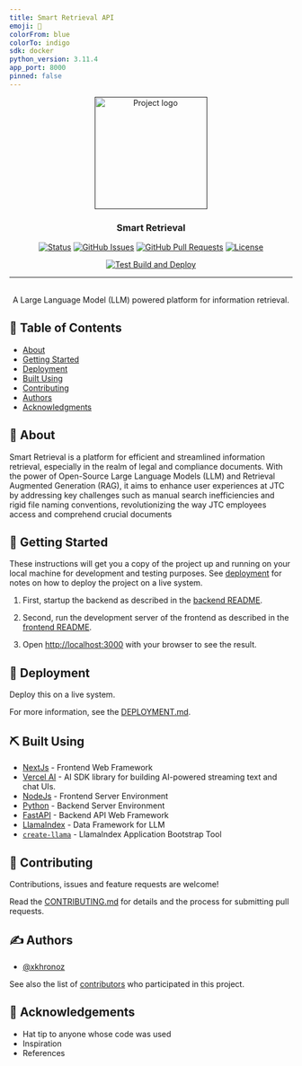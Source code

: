 ```yaml
---
title: Smart Retrieval API
emoji: 📝
colorFrom: blue
colorTo: indigo
sdk: docker
python_version: 3.11.4
app_port: 8000
pinned: false
---
```


<p align="center">
  <a href="" rel="noopener">
 <img width=200px height=200px src="smart retrieval.webp" alt="Project logo"></a>
</p>

<h3 align="center">Smart Retrieval</h3>

<div align="center">

[![Status](https://img.shields.io/badge/status-active-success.svg)]()
[![GitHub Issues](https://img.shields.io/github/issues/digitalbuiltenvironment/Smart-Retrieval.svg)](https://github.com/digitalbuiltenvironment/Smart-Retrieval/issues)
[![GitHub Pull Requests](https://img.shields.io/github/issues-pr/digitalbuiltenvironment/Smart-Retrieval.svg)](https://github.com/digitalbuiltenvironment/Smart-Retrieval/pulls)
[![License](https://img.shields.io/badge/license-MIT-blue.svg)](/LICENSE)

[![Test Build and Deploy](https://github.com/digitalbuiltenvironment/Smart-Retrieval/actions/workflows/pipeline.yml/badge.svg)](https://github.com/digitalbuiltenvironment/Smart-Retrieval/actions/workflows/pipeline.yml)

</div>

---

<p align="center">
  <br>
  A Large Language Model (LLM) powered platform for information retrieval.
  <br>
</p>

## 📝 Table of Contents

- [About](#about)
- [Getting Started](#getting_started)
- [Deployment](#deployment)
- [Built Using](#built_using)
- [Contributing](#contributing)
- [Authors](#authors)
- [Acknowledgments](#acknowledgement)

## 🧐 About <a name = "about"></a>

Smart Retrieval is a platform for efficient and streamlined information retrieval, especially in the realm of legal and compliance documents.
With the power of Open-Source Large Language Models (LLM) and Retrieval Augmented Generation (RAG), it aims to enhance user experiences at JTC by addressing key challenges such as manual search inefficiencies and rigid file naming conventions, revolutionizing the way JTC employees access and comprehend crucial documents

## 🏁 Getting Started <a name = "getting_started"></a>

These instructions will get you a copy of the project up and running on your local machine for development and testing purposes. See [deployment](#deployment) for notes on how to deploy the project on a live system.

1. First, startup the backend as described in the [backend README](./backend/README.md).

2. Second, run the development server of the frontend as described in the [frontend README](./frontend/README.md).

3. Open [http://localhost:3000](http://localhost:3000) with your browser to see the result.

## 🚀 Deployment <a name = "deployment"></a>

Deploy this on a live system.

For more information, see the [DEPLOYMENT.md](./DEPLOYMENT.md).

## ⛏️ Built Using <a name = "built_using"></a>

- [NextJs](https://nextjs.org/) - Frontend Web Framework
- [Vercel AI](https://vercel.com/ai) - AI SDK library for building AI-powered streaming text and chat UIs.
- [NodeJs](https://nodejs.org/en/) - Frontend Server Environment
- [Python](https://python.org/) - Backend Server Environment
- [FastAPI](https://fastapi.tiangolo.com/) - Backend API Web Framework
- [LlamaIndex](https://www.llamaindex.ai/) - Data Framework for LLM
- [`create-llama`](https://github.com/run-llama/LlamaIndexTS/tree/main/packages/create-llama) - LlamaIndex Application Bootstrap Tool

## 📑 Contributing <a name = "contributing"></a>

Contributions, issues and feature requests are welcome!

Read the [CONTRIBUTING.md](./CONTRIBUTING.md) for details and the process for submitting pull requests.

## ✍️ Authors <a name = "authors"></a>

- [@xkhronoz](https://github.com/xkhronoz)

See also the list of [contributors](https://github.com/digitalbuiltenvironment/Smart-Retrieval/contributors) who participated in this project.

## 🎉 Acknowledgements <a name = "acknowledgement"></a>

- Hat tip to anyone whose code was used
- Inspiration
- References
